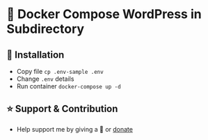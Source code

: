 # 🐳 Docker Compose WordPress in Subdirectory

## 📝 Installation
- Copy file `cp .env-sample .env`
- Change `.env` details
- Run container `docker-compose up -d`

## ⭐️ Support & Contribution
- Help support me by giving a 🌟 or [donate][website]

[website]: https://agung2001.github.io
